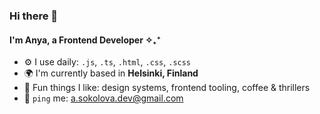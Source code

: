 ### Hi there 👋

#### I'm Anya, a Frontend Developer ✧₊⁺

- ⚙️ I use daily: `.js`, `.ts`, `.html`, `.css`, `.scss`
- 🌍 I'm currently based in **Helsinki, Finland**
- 💅 Fun things I like: design systems, frontend tooling, coffee & thrillers
- 💬 `ping` me: [a.sokolova.dev@gmail.com](mailto:a.sokolova.dev@gmail.com)
